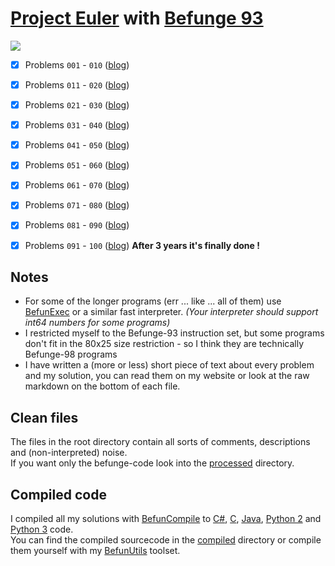 [Project Euler](https://projecteuler.net/) with [Befunge 93](http://esolangs.org/wiki/Befunge)
===========================================================

![](http://projecteuler.net/profile/Mikescher.png)

- [x] Problems `001` - `010`  ([blog](http://www.mikescher.de/blog/1/Project_Euler_with_Befunge))
- [x] Problems `011` - `020`  ([blog](http://www.mikescher.de/blog/1/Project_Euler_with_Befunge))
- [x] Problems `021` - `030`  ([blog](http://www.mikescher.de/blog/1/Project_Euler_with_Befunge))
- [x] Problems `031` - `040`  ([blog](http://www.mikescher.de/blog/1/Project_Euler_with_Befunge))
- [x] Problems `041` - `050`  ([blog](http://www.mikescher.de/blog/1/Project_Euler_with_Befunge))
- [x] Problems `051` - `060`  ([blog](http://www.mikescher.de/blog/1/Project_Euler_with_Befunge))
- [x] Problems `061` - `070`  ([blog](http://www.mikescher.de/blog/1/Project_Euler_with_Befunge))
- [x] Problems `071` - `080`  ([blog](http://www.mikescher.de/blog/1/Project_Euler_with_Befunge))
- [x] Problems `081` - `090`  ([blog](http://www.mikescher.de/blog/1/Project_Euler_with_Befunge))
- [x] Problems `091` - `100`  ([blog](http://www.mikescher.de/blog/1/Project_Euler_with_Befunge)) **After 3 years it's finally done !**


Notes
-----

 - For some of the longer programs (err ... like ... all of them) use [BefunExec](https://github.com/Mikescher/BefunExec) or a similar fast interpreter. *(Your interpreter should support int64 numbers for some programs)*
 - I restricted myself to the Befunge-93 instruction set, but some programs don't fit in the 80x25 size restriction - so I think they are technically Befunge-98 programs
 - I have written a (more or less) short piece of text about every problem and my solution, you can read them on my website or look at the raw markdown on the bottom of each file.


Clean files
-----------

The files in the root directory contain all sorts of comments, descriptions and (non-interpreted) noise.  
If you want only the befunge-code look into the [processed](https://github.com/Mikescher/Project-Euler_Befunge/tree/master/processed) directory.


Compiled code
-------------

I compiled all my solutions with [BefunCompile](https://github.com/Mikescher/BefunCompile) to [C#](https://github.com/Mikescher/Project-Euler_Befunge/tree/master/compiled/CSharp), [C](https://github.com/Mikescher/Project-Euler_Befunge/tree/master/compiled/C), [Java](https://github.com/Mikescher/Project-Euler_Befunge/tree/master/compiled/Java), [Python 2](https://github.com/Mikescher/Project-Euler_Befunge/tree/master/compiled/Python2) and [Python 3](https://github.com/Mikescher/Project-Euler_Befunge/tree/master/compiled/Python3) code.  
You can find the compiled sourcecode in the [compiled](https://github.com/Mikescher/Project-Euler_Befunge/tree/master/compiled) directory or compile them yourself with my [BefunUtils](https://github.com/Mikescher/BefunUtils) toolset.